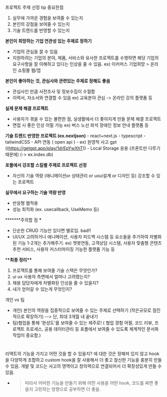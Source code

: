 프로젝트 주제 선정 tip
중요한점

1. 실무에 가까운 경험을 보여줄 수 있는지
2. 본인의 강점을 보여줄 수 있는지
3. 기술 트렌드를 반영할 수 있는지

**본인이 희망하는 기업 연관성 있는 주제로 정하기**

- 기업의 관심을 끌 수 있음
- 지원하려는 기업의 분야, 제품, 서비스와 유사한 프로젝트를 수행하면 해당 기업의 요구사항을 잘 이해하고 있다는 인상을 줄 수 있음.
  ex) 이커머스 기업희망 > 온라인 쇼핑몰 웹/앱

**본인이 좋아하는 것, 관심사와 관련있는 주제로 정해도 좋음**

- 관심사인 만큼 사전조사 및 정보수집이 수월함
- 이력서, 자소서와 연결할 수 있음
  ex) 교육분야 관심 -> 온라인 강의 플랫폼 등

**실제 문제 해결 프로젝트**

- 사용자가 겪을 수 있는 불편한 점, 실생활에서 더 좋아지게 만들 문제 해결 프로젝트
- 면접 시 좋은 인상 어필 가능
  ex) 버스 노선 좌석 장애인 정보 안내 플랫폼 등

**기술 트렌드 반영한 프로젝트 (ex.nextjson)** - react+next.js - typescript - tailwindCSS - API 연동 ( open api ) - ex) 원영적 사고 gpt ((https://getgpt.app/play/1drEpYwXhT)) - Local Storage 응용 (프론트만 다루기 때문에) (-> ex.index.db)

**포폴에서 강조할 스킬별 주제로 프로젝트 선정**

- 자신의 기술 역량 (애니메이션or 상태관리 or uxui설계 or 디자인 등) 강조할 수 있는 프로젝트

**실무에서 요구하는 기술 역량 반영**

- 반응형 웹적용
- 성능 최적화 (ex. usecallback, UseMemo 등)

**\*\*\***주의할 점 **\***

- 단순한 CRUD 기능만 있다면 별로임. bad!!
- UI/UX 고려하거나 애니메이션, 사용자 피드백 시스템 등 요소들을 추가하여 차별화된 기능 1-2개는 추가해주기.
  ex) 챗봇연동, 고객상담 시스템, 사용자 맞춤형 콘텐츠 추천 서비스, 사용자 커스터마이징 가능한 플랫폼 기능 등

\***\*최종 정리\*\***

1. 프로젝트를 통해 보여줄 기술 스택은 무엇인가?
2. ui ux 사용자 측면에서 얼마나 고려했는지?
3. 채용 담당자에게 차별화된 인상을 줄 수 있을지?
4. 내가 얻어갈 수 있는게 무엇인지?

개인 vs 팀

- 개인) 본인의 역량을 집중적으로 보여줄 수 있는 주제로 선택하기 (작은규모로 점진적으로 확장하기) --> 단, 최대 3개월 내 끝내기
- 팀)협업을 통해 '완성도'를 보여줄 수 있는 제주로! ( 협업 경험 어필, 코드 리뷰, 프로젝트 프로세스, 공용 데이터관리 등 포폴에서 보여줄 수 있도록 체계적인 문서화 작업이 중요함.)

#

리액트의 기능을 가지고 어떤 것을 할 수 있을지? 에 대한 것은 정해져 있지 않고 hook 을 다양하게 조합하고 custom hook을 잘 사용해서 더 좋고 참신한 기능을 충분히 만들 수 있음. 개발 및 코드는 사고의 영역이고 창의력으로 연결되어서 더 확장성있게 만들 수 있음.

- > 따라서 어떠한 기능을 만들기 위해 어떤 사용을 어떤 hook, 코드를 짜면 좋을지 고민하는 방향으로 공부하면 더 좋음.
